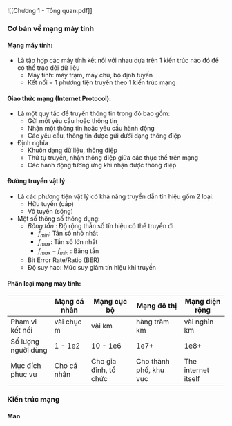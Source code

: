 ![[Chương 1 - Tổng quan.pdf]]
### Cơ bản về mạng máy tính
#### Mạng máy tính:
- Là tập hợp các máy tính kết nối với nhau dựa trên 1 kiến trúc nào đó để có thể trao đỏi dữ liệu
	- Máy tính: máy trạm, máy chủ, bộ định tuyến
	- Kết nối = 1 phương tiện truyền theo 1 kiến trúc mạng
#### Giao thức mạng (Internet Protocol):
- Là một quy tắc để truyền thông tin trong đó bao gồm:
	- Gửi một yêu cầu hoặc thông tin
	- Nhận một thông tin hoặc yêu cầu hành động
	- Các yêu cầu, thông tin được gửi dưới dạng thông điệp
- Định nghĩa 
	- Khuôn dạng dữ liệu, thông điệp 
	- Thứ tự truyền, nhận thông điệp giữa các thực thể trên mạng  
	- Các hành động tương ứng khi nhận được thông điệp
#### Đường truyền vật lý
- Là các phương tiện vật lý có khả năng truyền dẫn tín hiệu gồm 2 loại:
	- Hữu tuyến (cáp)
	- Vô tuyến (sóng)
- Một số thông số thông dụng:
	- *Băng tần* : Độ rộng thần số tín hiệu có thể truyền đi
		- $f_{min}$: Tần số nhỏ nhất
		- $f_{max}$: Tần số lớn nhất
		- $f_{max} - f_{min}$ : Băng tần
	- Bit Error Rate/Ratio (BER)
	- Độ suy hao: Mức suy giảm tín hiệu khi truyền
#### Phân loại mạng máy tính:

|                     | Mạng cá nhân | Mạng cục bộ           | Mạng đô thị            | Mạng diện rộng      |
| ------------------- | ------------ | --------------------- | ---------------------- | ------------------- |
| Phạm vi kết nối     | vài chục m   | vài km                | hàng trăm km           | vài nghìn km        |
| Số lượng người dùng | 1 - 1e2      | 10 - 1e6              | 1e7+                   | 1e8+                |
| Mục đích phục vụ    | Cho cá nhân  | Cho gia đình, tổ chức | Cho thành phố, khu vực | The internet itself |

### Kiến trúc mạng
#### Man

